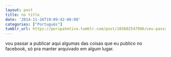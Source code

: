```yaml
---
layout: post
title: no title
date: '2014-11-26T19:09:42-06:00'
categories: ["Português"]
tumblr_url: https://peripatetico.tumblr.com/post/103682547996/vou-passar-a-publicar-aqui-algumas-das-coisas-que
---
```

vou passar a publicar aqui algumas das coisas que eu publico no facebook,&nbsp;só pra manter arquivado em algum lugar.

